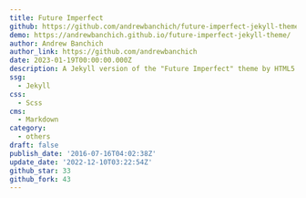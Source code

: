```yaml
---
title: Future Imperfect
github: https://github.com/andrewbanchich/future-imperfect-jekyll-theme
demo: https://andrewbanchich.github.io/future-imperfect-jekyll-theme/
author: Andrew Banchich
author_link: https://github.com/andrewbanchich
date: 2023-01-19T00:00:00.000Z
description: A Jekyll version of the "Future Imperfect" theme by HTML5 UP.
ssg:
  - Jekyll
css:
  - Scss
cms:
  - Markdown
category:
  - others
draft: false
publish_date: '2016-07-16T04:02:38Z'
update_date: '2022-12-10T03:22:54Z'
github_star: 33
github_fork: 43
---
```

